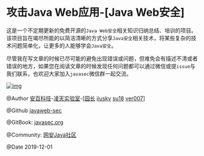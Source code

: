 # 攻击Java Web应用-[Java Web安全]

这是一个不定期更新的免费开源的`Java Web安全`相关知识归纳总结、培训的项目。该项目旨在竭尽所能的以简洁清晰的方式分享`Java安全`相关技术，将某些复杂的技术问题简单化，让更多的人能够学会`Java安全`。

尽管我在写文章的时候已尽可能的避免出现错误或问题，但难免会有描述不清或者错误的地方，如果您在阅读文章的时候发现任何问题都可以通过微信或提`issue`与我们联系，也欢迎大家加入`javasec`微信群一起交流。

[![img](../gitbook/images/wechat.png?stamp=0)](http://p2j.cn/images/wechat.jpg)

@Author [安百科技](http://www.anbai.com/)-[凌天实验室](http://www.absec.cn/)-[[园长](http://javaweb.org/) [iiusky](http://javaweb.org.cn/) [su18](https://su18.org/) [ver007](http://www.ver007.org/)]

@Github [javaweb-sec](https://github.com//javaweb-sec/javaweb-sec)

@GitBook: [javasec.org](http://javasec.org/)

@Community: [网安Java社区](https://www.wangan.com/java)

@Date 2019-12-01